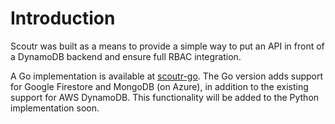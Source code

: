 # Introduction

Scoutr was built as a means to provide a simple way to put an API in front of a DynamoDB backend and ensure full
RBAC integration.

A Go implementation is available at [scoutr-go](https://github.com/MichaelPalmer1/scoutr-go). The Go version adds support
for Google Firestore and MongoDB (on Azure), in addition to the existing support for AWS DynamoDB. This functionality will be
added to the Python implementation soon.
